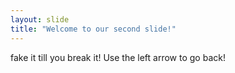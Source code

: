 ```yaml
---
layout: slide
title: "Welcome to our second slide!"
---
```

fake it till you break it!
Use the left arrow to go back!
